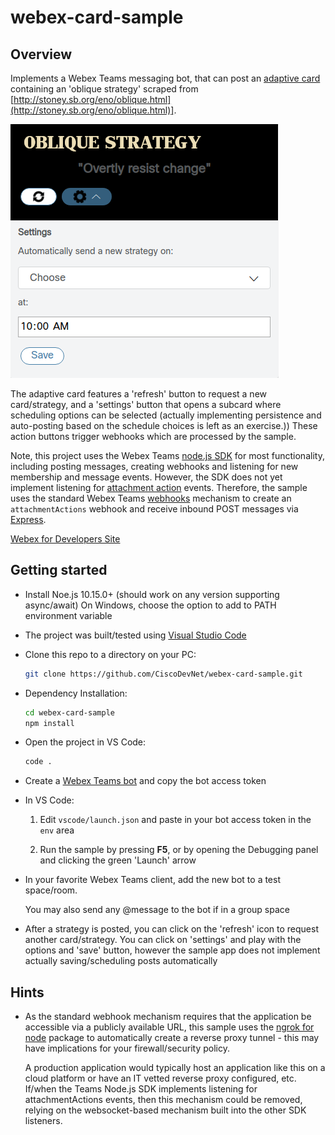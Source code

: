 # webex-card-sample

## Overview

Implements a Webex Teams messaging bot, that can post an [adaptive card](https://adaptivecards.io/)
containing an 'oblique strategy' scraped from [http://stoney.sb.org/eno/oblique.html](http://stoney.sb.org/eno/oblique.html)].

![screenshot](screenshot.png)

The adaptive card features a 'refresh' button to request a new card/strategy, and a 'settings' button
that opens a subcard where scheduling options can be selected (actually implementing persistence and
auto-posting based on the schedule choices is left as an exercise.))  These action buttons trigger
webhooks which are processed by the sample.

Note, this project uses the Webex Teams [node.js SDK](https://developer.webex.com/docs/sdks/node) for
most functionality, including posting messages, creating webhooks and listening for new membership and
message events.  However, the SDK does not yet implement listening for [attachment action](https://developer.webex.com/docs/api/guides/cards)
events.  Therefore, the sample uses the standard Webex Teams [webhooks](https://developer.webex.com/docs/api/guides/webhooks)
mechanism to create an `attachmentActions` webhook and receive inbound POST messages via [Express](https://expressjs.com/).

[Webex for Developers Site](https://developer.webex.com/)

## Getting started

* Install Noe.js 10.15.0+ (should work on any version supporting async/await)  On Windows, choose the option to add to PATH environment variable

* The project was built/tested using [Visual Studio Code](https://code.visualstudio.com/)

* Clone this repo to a directory on your PC:

    ```bash
    git clone https://github.com/CiscoDevNet/webex-card-sample.git
    ```

* Dependency Installation:

    ```bash
    cd webex-card-sample
    npm install
    ```
  
* Open the project in VS Code:

    ```bash
    code .
    ```

* Create a [Webex Teams bot](https://developer.webex.com/my-apps/new) and copy the bot access token

* In VS Code:

    1. Edit `vscode/launch.json` and paste in your bot access token in the `env` area

    2. Run the sample by pressing **F5**, or by opening the Debugging panel and clicking the green 'Launch' arrow

* In your favorite Webex Teams client, add the new bot to a test space/room.

    You may also send any @message to the bot if in a group space

* After a strategy is posted, you can click on the 'refresh' icon to request another card/strategy.  You can click on 'settings' and play with the options and 'save' button, however the sample app does not implement actually saving/scheduling posts automatically

## Hints

* As the standard webhook mechanism requires that the application be accessible via a publicly available URL, this sample uses the [ngrok for node](https://www.npmjs.com/package/ngrok) package to automatically create a reverse proxy tunnel  - this may have implications for your firewall/security policy.

    A production application would typically host an application like this on a cloud platform or have an IT vetted reverse proxy configured, etc.  If/when the Teams Node.js SDK implements listening for attachmentActions events, then this mechanism could be removed, relying on the websocket-based mechanism built into the other SDK listeners.
